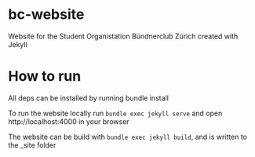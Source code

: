 # bc-website
Website for the Student Organistation Bündnerclub Zürich created with Jekyll

# How to run

All deps can be installed by running bundle install

To run the website locally run ```bundle exec jekyll serve``` and open http://localhost:4000 in your browser

The website can be build with ```bundle exec jekyll build```, and is written to the _site folder
